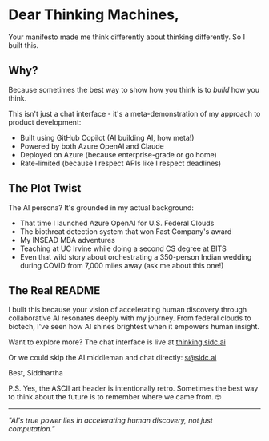# Dear Thinking Machines,

Your manifesto made me think differently about thinking differently. So I built this.

## Why?

Because sometimes the best way to show how you think is to *build* how you think. 

This isn't just a chat interface - it's a meta-demonstration of my approach to product development:
- Built using GitHub Copilot (AI building AI, how meta!)
- Powered by both Azure OpenAI and Claude
- Deployed on Azure (because enterprise-grade or go home)
- Rate-limited (because I respect APIs like I respect deadlines)

## The Plot Twist

The AI persona? It's grounded in my actual background:
- That time I launched Azure OpenAI for U.S. Federal Clouds
- The biothreat detection system that won Fast Company's award
- My INSEAD MBA adventures
- Teaching at UC Irvine while doing a second CS degree at BITS
- Even that wild story about orchestrating a 350-person Indian wedding during COVID from 7,000 miles away (ask me about this one!)


## The Real README

I built this because your vision of accelerating human discovery through collaborative AI resonates deeply with my journey. From federal clouds to biotech, I've seen how AI shines brightest when it empowers human insight.

Want to explore more? The chat interface is live at [thinking.sidc.ai](https://thinking.sidc.ai)

Or we could skip the AI middleman and chat directly: [s@sidc.ai](mailto:s@sidc.ai)

Best,
Siddhartha

P.S. Yes, the ASCII art header is intentionally retro. Sometimes the best way to think about the future is to remember where we came from. 🤓

---
*"AI's true power lies in accelerating human discovery, not just computation."*